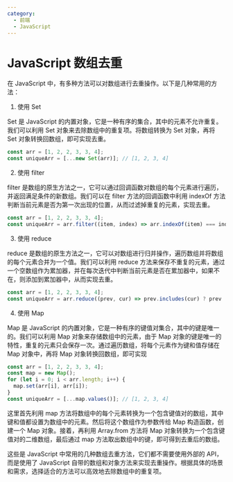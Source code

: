 ```yaml
---
category:
  - 前端
  - JavaScript
---
```

# JavaScript 数组去重

在 JavaScript 中，有多种方法可以对数组进行去重操作。以下是几种常用的方法：

1. 使用 Set

Set 是 JavaScript 的内置对象，它是一种有序的集合，其中的元素不允许重复。我们可以利用 Set 对象来去除数组中的重复项。将数组转换为 Set 对象，再将 Set 对象转换回数组，即可实现去重。

```js
const arr = [1, 2, 2, 3, 3, 4];
const uniqueArr = [...new Set(arr)]; // [1, 2, 3, 4]
```

2. 使用 filter

filter 是数组的原生方法之一，它可以通过回调函数对数组的每个元素进行遍历，并返回满足条件的新数组。我们可以在 filter 方法的回调函数中利用 indexOf 方法判断当前元素是否为第一次出现的位置，从而过滤掉重复的元素，实现去重。

```js
const arr = [1, 2, 2, 3, 3, 4];
const uniqueArr = arr.filter((item, index) => arr.indexOf(item) === index); // [1, 2, 3, 4]
```

3. 使用 reduce

reduce 是数组的原生方法之一，它可以对数组进行归并操作，遍历数组并将数组的每个元素合并为一个值。我们可以利用 reduce 方法来保存不重复的元素，通过一个空数组作为累加器，并在每次迭代中判断当前元素是否在累加器中，如果不在，则添加到累加器中，从而实现去重。

```js
const arr = [1, 2, 2, 3, 3, 4];
const uniqueArr = arr.reduce((prev, cur) => prev.includes(cur) ? prev : [...prev, cur], []); // [1, 2, 3, 4]
```

4. 使用 Map

Map 是 JavaScript 的内置对象，它是一种有序的键值对集合，其中的键是唯一的。我们可以利用 Map 对象来存储数组中的元素，由于 Map 对象的键是唯一的特性，重复的元素只会保存一次。通过遍历数组，将每个元素作为键和值存储在 Map 对象中，再将 Map 对象转换回数组，即可实现

```js
const arr = [1, 2, 2, 3, 3, 4];
const map = new Map();
for (let i = 0; i < arr.length; i++) {
  map.set(arr[i], arr[i]);
}
const uniqueArr = [...map.values()]; // [1, 2, 3, 4]
```

这里首先利用 map 方法将数组中的每个元素转换为一个包含键值对的数组，其中键和值都设置为数组中的元素。然后将这个数组作为参数传给 Map 构造函数，创建一个 Map 对象。接着，再利用 Array.from 方法将 Map 对象转换为一个包含键值对的二维数组，最后通过 map 方法取出数组中的键，即可得到去重后的数组。

这些是 JavaScript 中常用的几种数组去重方法，它们都不需要使用外部的 API，而是使用了 JavaScript 自带的数组和对象方法来实现去重操作。根据具体的场景和需求，选择适合的方法可以高效地去除数组中的重复项。